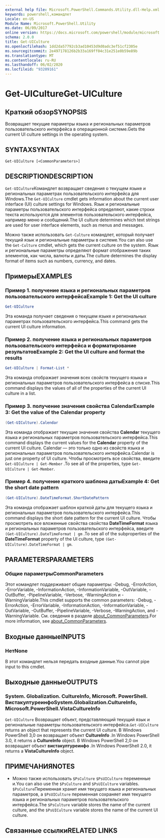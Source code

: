 ```yaml
---
external help file: Microsoft.PowerShell.Commands.Utility.dll-Help.xml
keywords: powershell,командлет
Locale: en-US
Module Name: Microsoft.PowerShell.Utility
ms.date: 06/09/2017
online version: https://docs.microsoft.com/powershell/module/microsoft.powershell.utility/get-uiculture?view=powershell-6&WT.mc_id=ps-gethelp
schema: 2.0.0
title: Get-UICulture
ms.openlocfilehash: 1dd2da57792cb3ad10453d9d0adc3ef51cf2305e
ms.sourcegitcommit: 2e497178126b2b33a169ff04c31e251e0b59e89b
ms.translationtype: MT
ms.contentlocale: ru-RU
ms.lasthandoff: 06/02/2020
ms.locfileid: "93209161"
---
```

# <span data-ttu-id="7b94d-103">Get-UICulture</span><span class="sxs-lookup"><span data-stu-id="7b94d-103">Get-UICulture</span></span>

## <span data-ttu-id="7b94d-104">Краткий обзор</span><span class="sxs-lookup"><span data-stu-id="7b94d-104">SYNOPSIS</span></span>
<span data-ttu-id="7b94d-105">Возвращает текущие параметры языка и региональных параметров пользовательского интерфейса в операционной системе.</span><span class="sxs-lookup"><span data-stu-id="7b94d-105">Gets the current UI culture settings in the operating system.</span></span>

## <span data-ttu-id="7b94d-106">SYNTAX</span><span class="sxs-lookup"><span data-stu-id="7b94d-106">SYNTAX</span></span>

```
Get-UICulture [<CommonParameters>]
```

## <span data-ttu-id="7b94d-107">DESCRIPTION</span><span class="sxs-lookup"><span data-stu-id="7b94d-107">DESCRIPTION</span></span>

<span data-ttu-id="7b94d-108">`Get-UICulture`Командлет возвращает сведения о текущем языке и региональных параметрах пользовательского интерфейса для Windows.</span><span class="sxs-lookup"><span data-stu-id="7b94d-108">The `Get-UICulture` cmdlet gets information about the current user interface (UI) culture settings for Windows.</span></span>
<span data-ttu-id="7b94d-109">Язык и региональные параметры пользовательского интерфейса определяют, какие строки текста используются для элементов пользовательского интерфейса, например меню и сообщений.</span><span class="sxs-lookup"><span data-stu-id="7b94d-109">The UI culture determines which text strings are used for user interface elements, such as menus and messages.</span></span>

<span data-ttu-id="7b94d-110">Можно также использовать `Get-Culture` командлет, который получает текущий язык и региональные параметры в системе.</span><span class="sxs-lookup"><span data-stu-id="7b94d-110">You can also use the `Get-Culture` cmdlet, which gets the current culture on the system.</span></span>
<span data-ttu-id="7b94d-111">Язык и региональные параметры определяют формат отображения таких элементов, как числа, валюты и даты.</span><span class="sxs-lookup"><span data-stu-id="7b94d-111">The culture determines the display format of items such as numbers, currency, and dates.</span></span>

## <span data-ttu-id="7b94d-112">Примеры</span><span class="sxs-lookup"><span data-stu-id="7b94d-112">EXAMPLES</span></span>

### <span data-ttu-id="7b94d-113">Пример 1. получение языка и региональных параметров пользовательского интерфейса</span><span class="sxs-lookup"><span data-stu-id="7b94d-113">Example 1: Get the UI culture</span></span>

```powershell
Get-UICulture
```

<span data-ttu-id="7b94d-114">Эта команда получает сведения о текущем языке и региональных параметрах пользовательского интерфейса.</span><span class="sxs-lookup"><span data-stu-id="7b94d-114">This command gets the current UI culture information.</span></span>

### <span data-ttu-id="7b94d-115">Пример 2. получение языка и региональных параметров пользовательского интерфейса и форматирование результатов</span><span class="sxs-lookup"><span data-stu-id="7b94d-115">Example 2: Get the UI culture and format the results</span></span>

```powershell
Get-UICulture | Format-List *
```

<span data-ttu-id="7b94d-116">Эта команда отображает значения всех свойств текущего языка и региональных параметров пользовательского интерфейса в списке.</span><span class="sxs-lookup"><span data-stu-id="7b94d-116">This command displays the values of all of the properties of the current UI culture in a list.</span></span>

### <span data-ttu-id="7b94d-117">Пример 3. получение значения свойства Calendar</span><span class="sxs-lookup"><span data-stu-id="7b94d-117">Example 3: Get the value of the Calendar property</span></span>

```powershell
(Get-UICulture).Calendar
```

<span data-ttu-id="7b94d-118">Эта команда отображает текущие значения свойства **Calendar** текущего языка и региональных параметров пользовательского интерфейса.</span><span class="sxs-lookup"><span data-stu-id="7b94d-118">This command displays the current values for the **Calendar** property of the current UI culture.</span></span>
<span data-ttu-id="7b94d-119">Calendar — это только одно из свойств языка и региональных параметров пользовательского интерфейса.</span><span class="sxs-lookup"><span data-stu-id="7b94d-119">Calendar is just one property of UI culture.</span></span>
<span data-ttu-id="7b94d-120">Чтобы просмотреть все свойства, введите `Get-UICulture | Get-Member` .</span><span class="sxs-lookup"><span data-stu-id="7b94d-120">To see all of the properties, type `Get-UICulture | Get-Member`.</span></span>

### <span data-ttu-id="7b94d-121">Пример 4. получение краткого шаблона даты</span><span class="sxs-lookup"><span data-stu-id="7b94d-121">Example 4: Get the short date pattern</span></span>

```powershell
(Get-UICulture).DateTimeFormat.ShortDatePattern
```

<span data-ttu-id="7b94d-122">Эта команда отображает шаблон краткой даты для текущего языка и региональных параметров пользовательского интерфейса.</span><span class="sxs-lookup"><span data-stu-id="7b94d-122">This command displays the short date pattern for the current UI culture.</span></span>
<span data-ttu-id="7b94d-123">Чтобы просмотреть все вложенные свойства свойства **DateTimeFormat** языка и региональных параметров пользовательского интерфейса, введите `(Get-UICulture).DateTimeFormat | gm` .</span><span class="sxs-lookup"><span data-stu-id="7b94d-123">To see all of the subproperties of the **DateTimeFormat** property of the UI culture, type `(Get-UICulture).DateTimeFormat | gm`.</span></span>

## <span data-ttu-id="7b94d-124">PARAMETERS</span><span class="sxs-lookup"><span data-stu-id="7b94d-124">PARAMETERS</span></span>

### <span data-ttu-id="7b94d-125">Общие параметры</span><span class="sxs-lookup"><span data-stu-id="7b94d-125">CommonParameters</span></span>

<span data-ttu-id="7b94d-126">Этот командлет поддерживает общие параметры: -Debug, -ErrorAction, -ErrorVariable, -InformationAction, -InformationVariable, -OutVariable, -OutBuffer, -PipelineVariable, -Verbose, -WarningAction и -WarningVariable.</span><span class="sxs-lookup"><span data-stu-id="7b94d-126">This cmdlet supports the common parameters: -Debug, -ErrorAction, -ErrorVariable, -InformationAction, -InformationVariable, -OutVariable, -OutBuffer, -PipelineVariable, -Verbose, -WarningAction, and -WarningVariable.</span></span> <span data-ttu-id="7b94d-127">См. сведения в разделе [about_CommonParameters](../Microsoft.PowerShell.Core/About/about_CommonParameters.md).</span><span class="sxs-lookup"><span data-stu-id="7b94d-127">For more information, see [about_CommonParameters](../Microsoft.PowerShell.Core/About/about_CommonParameters.md).</span></span>

## <span data-ttu-id="7b94d-128">Входные данные</span><span class="sxs-lookup"><span data-stu-id="7b94d-128">INPUTS</span></span>

### <span data-ttu-id="7b94d-129">Нет</span><span class="sxs-lookup"><span data-stu-id="7b94d-129">None</span></span>

<span data-ttu-id="7b94d-130">В этот командлет нельзя передать входные данные.</span><span class="sxs-lookup"><span data-stu-id="7b94d-130">You cannot pipe input to this cmdlet.</span></span>

## <span data-ttu-id="7b94d-131">Выходные данные</span><span class="sxs-lookup"><span data-stu-id="7b94d-131">OUTPUTS</span></span>

### <span data-ttu-id="7b94d-132">System. Globalization. CultureInfo, Microsoft. PowerShell. Вистакултуреинфо</span><span class="sxs-lookup"><span data-stu-id="7b94d-132">System.Globalization.CultureInfo, Microsoft.PowerShell.VistaCultureInfo</span></span>

<span data-ttu-id="7b94d-133">`Get-UICulture` Возвращает объект, представляющий текущий язык и региональные параметры пользовательского интерфейса.</span><span class="sxs-lookup"><span data-stu-id="7b94d-133">`Get-UICulture` returns an object that represents the current UI culture.</span></span>
<span data-ttu-id="7b94d-134">В Windows PowerShell 3,0 он возвращает объект **CultureInfo** .</span><span class="sxs-lookup"><span data-stu-id="7b94d-134">In Windows PowerShell 3.0, it returns a **CultureInfo** object.</span></span>
<span data-ttu-id="7b94d-135">В Windows PowerShell 2,0 он возвращает объект **вистакултуреинфо** .</span><span class="sxs-lookup"><span data-stu-id="7b94d-135">In Windows PowerShell 2.0, it returns a **VistaCultureInfo** object.</span></span>

## <span data-ttu-id="7b94d-136">ПРИМЕЧАНИЯ</span><span class="sxs-lookup"><span data-stu-id="7b94d-136">NOTES</span></span>

- <span data-ttu-id="7b94d-137">Можно также использовать `$PsCulture` `$PsUICulture` переменные и.</span><span class="sxs-lookup"><span data-stu-id="7b94d-137">You can also use the `$PsCulture` and `$PsUICulture` variables.</span></span> <span data-ttu-id="7b94d-138">`$PsCulture`Переменная хранит имя текущего языка и региональных параметров, а `$PsUICulture` переменная сохраняет имя текущего языка и региональных параметров пользовательского интерфейса.</span><span class="sxs-lookup"><span data-stu-id="7b94d-138">The `$PsCulture` variable stores the name of the current culture, and the `$PsUICulture` variable stores the name of the current UI culture.</span></span>

## <span data-ttu-id="7b94d-139">Связанные ссылки</span><span class="sxs-lookup"><span data-stu-id="7b94d-139">RELATED LINKS</span></span>
